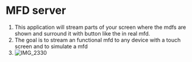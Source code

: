 # MFD server 
1. This application will stream parts of your screen where the mdfs are shown and surround it with button like the in real mfd.
2.  The goal is to stream an functional mfd to any device with a touch screen and to simulate a mfd
3. ![IMG_2330](https://github.com/vadim566/DCS_MFD/assets/7335823/74312dc0-0684-48e5-aa19-dabf6deec96f)
